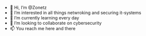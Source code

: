 - 👋 Hi, I’m @Zonetz
- 👀 I’m interested in all things netwroking and securing it-systems
- 🌱 I’m currently learning every day
- 💞️ I’m looking to collaborate on cybersecurity
- 📫 You reach me here and there

<!---
Zonetz/Zonetz is a ✨ special ✨ repository because its `README.md` (this file) appears on your GitHub profile.
You can click the Preview link to take a look at your changes.
--->
